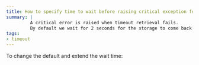 ```yaml
---
title: How to specify time to wait before raising critical exception for timeout outages?
summary: |
         A critical error is raised when timeout retrieval fails.
         By default we wait for 2 seconds for the storage to come back.
tags: 
- timeout
---
```


To change the default and extend the wait time:

<!-- import TimeToWaitBeforeTriggeringCriticalErrorOnTimeoutOutages-V5  -->




